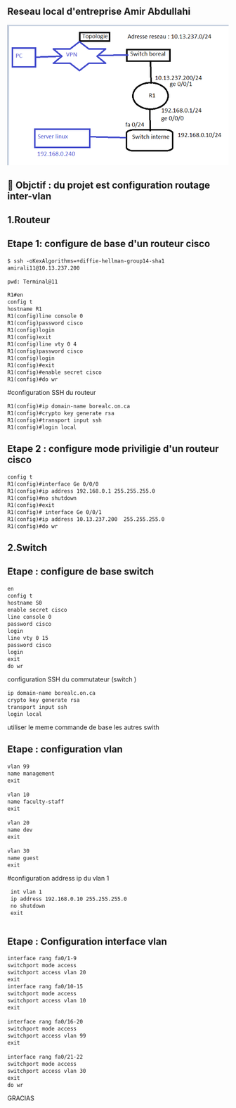 ## Reseau local  d'entreprise Amir Abdullahi 

![image](inter13.PNG)

:bookmark:  Objctif : du projet est configuration routage inter-vlan 
------------------------------------------------------------------------------
1.Routeur 
---------
Etape 1: configure de base  d'un routeur cisco 
------------------------------------


```
$ ssh -oKexAlgorithms=+diffie-hellman-group14-sha1  amirali11@10.13.237.200
```

`pwd: Terminal@11`


```
R1#en
config t
hostname R1
R1(config)line console 0
R1(config)password cisco 
R1(config)login
R1(config)exit
R1(config)line vty 0 4
R1(config)password cisco 
R1(config)login 
R1(config)#exit 
R1(config)#enable secret cisco
R1(config)#do wr
``````
#configuration SSH du routeur 
```
R1(config)#ip domain-name borealc.on.ca 
R1(config)#crypto key generate rsa
R1(config)#transport input ssh
R1(config)#login local
```
Etape 2 : configure mode priviligie d'un routeur cisco 
-------------------------------------------------------
```
config t 
R1(config)#interface Ge 0/0/0
R1(config)#ip address 192.168.0.1 255.255.255.0
R1(config)#no shutdown
R1(config)#exit
R1(config)# interface Ge 0/0/1
R1(config)#ip address 10.13.237.200  255.255.255.0
R1(config)#do wr
```

2.Switch 
------------
Etape : configure de base switch 
---------------------------------
 
````
en
config t
hostname S0 
enable secret cisco
line console 0
password cisco
login 
line vty 0 15
password cisco
login
exit
do wr
````
configuration SSH du commutateur (switch )
```
ip domain-name borealc.on.ca 
crypto key generate rsa
transport input ssh
login local
```
  utiliser le meme commande de base les autres swith

Etape : configuration vlan 
-----------------------------
```
vlan 99
name management
exit

vlan 10
name faculty-staff
exit

vlan 20
name dev
exit

vlan 30
name guest
exit
```
#configuration address ip du vlan 1
```
 int vlan 1
 ip address 192.168.0.10 255.255.255.0
 no shutdown 
 exit
 
```

Etape : Configuration interface vlan  
------------------------------------
```
interface rang fa0/1-9
switchport mode access 
switchport access vlan 20 
exit 
interface rang fa0/10-15
switchport mode access 
switchport access vlan 10 
exit 

interface rang fa0/16-20
switchport mode access 
switchport access vlan 99
exit 

interface rang fa0/21-22
switchport mode access 
switchport access vlan 30
exit
do wr
```


GRACIAS 






